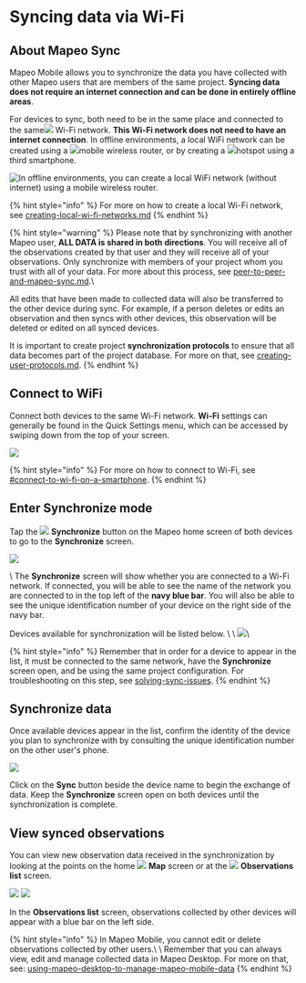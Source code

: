 # Syncing data via Wi-Fi

## About Mapeo Sync

Mapeo Mobile allows you to synchronize the data you have collected with other Mapeo users that are members of the same project. **Syncing data does not require an internet connection and can be done in entirely offline areas**.

For devices to sync, both need to be in the same place and connected to the same![](../../../.gitbook/assets/wifi-cropped-01.png) Wi-Fi network. **This Wi-Fi network does not need to have an internet connection**. In offline environments, a local WiFi network can be created using a ![](../../../.gitbook/assets/Router\_icon.png)mobile wireless router, or by creating a ![](../../../.gitbook/assets/hotspot.png)hotspot using a third smartphone.

![In offline environments, you can create a local WiFi network (without internet) using a mobile wireless router.](../../../.gitbook/assets/Mm-Mm\_sync\_via\_WiFi.png)

{% hint style="info" %}
For more on how to create a local Wi-Fi network, see [creating-local-wi-fi-networks.md](../../troubleshooting/creating-local-wi-fi-networks.md "mention")
{% endhint %}

{% hint style="warning" %}
Please note that by synchronizing with another Mapeo user, **ALL DATA is shared in both directions**. You will receive all of the observations created by that user and they will receive all of your observations. Only synchronize with members of your project whom you trust with all of your data. For more about this process, see [peer-to-peer-and-mapeo-sync.md](../../../introduction/what-is-mapeo/peer-to-peer-and-mapeo-sync.md "mention").\


All edits that have been made to collected data will also be transferred to the other device during sync. For example, if a person deletes or edits an observation and then syncs with other devices, this observation will be deleted or edited on all synced devices.&#x20;

It is important to create project **synchronization protocols** <mark style="color:red;"></mark> to ensure that all data becomes part of the project database. For more on that, see [creating-user-protocols.md](../../essentials-for-a-successful-mapeo-project/creating-user-protocols.md "mention").
{% endhint %}

## Connect to WiFi

Connect both devices to the same Wi-Fi network. **Wi-Fi** settings can generally be found in the Quick Settings menu, which can be accessed by swiping down from the top of your screen.

![](../../../.gitbook/assets/WiFi\_phone\_activate.jpg)

{% hint style="info" %}
For more on how to connect to Wi-Fi, see [#connect-to-wi-fi-on-a-smartphone](../../troubleshooting/connecting-to-wi-fi.md#connect-to-wi-fi-on-a-smartphone "mention").
{% endhint %}

## Enter Synchronize mode

Tap the ![](../../../.gitbook/assets/app\_icons\_Sync.png) **Synchronize** button on the Mapeo home screen of both devices to go to the **Synchronize** screen.

![](../../../.gitbook/assets/Homescreen-Sync\_button.jpg) &#x20;

\ The **Synchronize** screen will show whether you are connected to a Wi-Fi network. If connected, you will be able to see the name of the network you are connected to in the top left of the **navy blue bar**. You will also be able to see the unique identification number of your device on the right side of the navy bar.

Devices available for synchronization will be listed below. \ \ ​![](https://files.gitbook.com/v0/b/gitbook-x-prod.appspot.com/o/spaces%2F-MYBEBKX0wx5\_bwmCf0q-887967055%2Fuploads%2FLMfz6FgtUzVMUJtIYZow%2FSync\_screen\_with\_mobile.jpg?alt=media\&token=460df577-a234-4375-8db4-b4f31201e8e8)​\


{% hint style="info" %}
Remember that in order for a device to appear in the list, it must be connected to the same network, have the **Synchronize** screen open, and be using the same project configuration. For troubleshooting on this step, see [solving-sync-issues](../../troubleshooting/solving-sync-issues/ "mention").
{% endhint %}

## Synchronize data

Once available devices appear in the list, confirm the identity of the device you plan to synchronize with by consulting the unique identification number on the other user's phone.

![](../../../.gitbook/assets/Sync\_screen\_mobile\_sync\_button.jpg)

Click on the **Sync** button beside the device name to begin the exchange of data. Keep the **Synchronize** screen open on both devices until the synchronization is complete.

## View synced observations

You can view new observation data received in the synchronization by looking at the points on the home ![](../../../.gitbook/assets/app-icons\_Map\_view.png) **Map** screen or at the ![](../../../.gitbook/assets/app\_icons\_Observation-list\_GREY.png) **Observations list** screen.

![](../../../.gitbook/assets/Homescreen-Observations\_list\_button.jpg)  ![](../../../.gitbook/assets/Observations\_list\_screen\_with\_synced\_data.jpg)

In the **Observations list** screen, observations collected by other devices will appear with a blue bar on the left side.&#x20;

{% hint style="info" %}
In Mapeo Mobile, you cannot edit or delete observations collected by other users.\ \ Remember that you can always view, edit and manage collected data in Mapeo Desktop. For more on that, see: [using-mapeo-desktop-to-manage-mapeo-mobile-data](../../mapeo-desktop-setup-and-use/mapeo-desktop-1/using-mapeo-desktop-to-manage-mapeo-mobile-data/ "mention")
{% endhint %}

